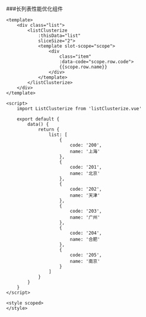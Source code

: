 ###长列表性能优化组件

    <template>
        <div class="list">
            <listClusterize
                :thisData="list"
                sliceSize="2">
                <template slot-scope="scope">
                    <div
                        class="item"
                        :data-code="scope.row.code">
                        {{scope.row.name}}
                    </div>
                </template>
            </listClusterize>
        </div>
    </template>

    <script>
        import ListClusterize from 'listClusterize.vue'

        export default {
            data() {
                return {
                    list: [
                        {
                            code: '200',
                            name: '上海'
                        },
                        {
                            code: '201',
                            name: '北京'
                        },
                        {
                            code: '202',
                            name: '天津'
                        },
                        {
                            code: '203',
                            name: '广州'
                        },
                        {
                            code: '204',
                            name: '合肥'
                        },
                        {
                            code: '205',
                            name: '南京'
                        }
                    ]
                }
            }
        }
    </script>

    <style scoped>
    </style>
    

